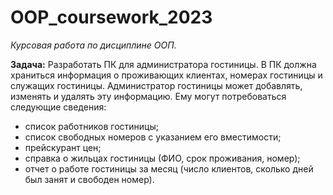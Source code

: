 # OOP_coursework_2023
*Курсовая работа по дисциплине ООП.* 

**Задача:** Разработать ПК для администратора гостиницы. В ПК должна храниться информация о проживающих клиентах, номерах гостиницы и служащих гостиницы. 
Администратор гостиницы может добавлять, изменять и удалять эту информацию. Ему могут потребоваться следующие сведения: 
- список работников гостиницы; 
- список свободных номеров с указанием его вместимости; 
- прейскурант цен;
- справка о жильцах гостиницы (ФИО, срок проживания, номер);
- отчет о работе гостиницы за месяц (число клиентов, сколько дней был занят и свободен номер).
